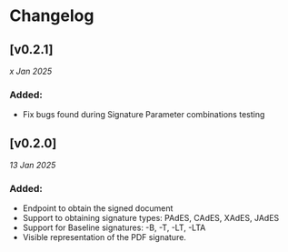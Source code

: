 # Changelog

## [v0.2.1]

_x Jan 2025_

### Added:
- Fix bugs found during Signature Parameter combinations testing

## [v0.2.0]

_13 Jan 2025_

### Added:
- Endpoint to obtain the signed document
- Support to obtaining signature types: PAdES, CAdES, XAdES, JAdES
- Support for Baseline signatures: -B, -T, -LT, -LTA
- Visible representation of the PDF signature.
